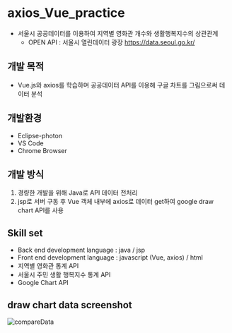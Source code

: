 # axios_Vue_practice

* 서울시 공공데이터를 이용하여 지역별 영화관 개수와 생활행복지수의 상관관계 
  * OPEN API : 서울시 열린데이터 광장 <https://data.seoul.go.kr/>

## 개발 목적
  * Vue.js와 axios를 학습하며 공공데이터 API를 이용해 구글 차트를 그림으로써 데이터 분석

## 개발환경
  * Eclipse-photon
  * VS Code
  * Chrome Browser
  
## 개발 방식
  1. 경량한 개발을 위해 Java로 API 데이터 전처리
  2. jsp로 서버 구동 후 Vue 객체 내부에 axios로 데이터 get하여 google draw chart API를 사용
  
## Skill set
  * Back end development language : java / jsp
  * Front end development language : javascript (Vue, axios) / html  
  * 지역별 영화관 통계 API
  * 서울시 주민 생활 행복지수 통계 API
  * Google Chart API
  

## draw chart data screenshot
![compareData](https://user-images.githubusercontent.com/40975942/64933209-ef132900-d87e-11e9-93e2-363ef579a5b3.JPG)
